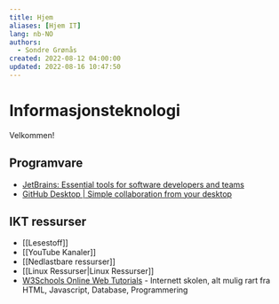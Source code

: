 ```yaml
---
title: Hjem
aliases: [Hjem IT]
lang: nb-NO
authors:
  - Sondre Grønås
created: 2022-08-12 04:00:00
updated: 2022-08-16 10:47:50
---
```

# Informasjonsteknologi
Velkommen!

## Programvare
- [JetBrains: Essential tools for software developers and teams](https://www.jetbrains.com/)
- [GitHub Desktop | Simple collaboration from your desktop](https://desktop.github.com/)

## IKT ressurser
- [[Lesestoff]]
- [[YouTube Kanaler]]
- [[Nedlastbare ressurser]]
- [[Linux Ressurser|Linux Ressurser]]
- [W3Schools Online Web Tutorials](https://w3schools.com) - Internett skolen, alt mulig rart fra HTML, Javascript, Database, Programmering